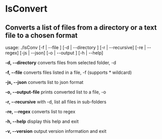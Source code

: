 # lsConvert

## Converts a list of files from a directory or a text file to a chosen format

usage: ./lsConv [-f | --file ] [-d | --directory ] [-r | --recursive] [-re | --regex] [-js | --json] [-o | --output ] [-h | --help]

**-d, --directory** converts files from selected folder, -d

**-f, --file** converts files listed in a file, -f (supports * wildcard)

**-js, --json** converts list to json format

**-o, --output-file** prints converted list to a file, -o

**-r, --recursive** with -d, list all files in sub-folders

**-re, --regex** converts list to regex

**-h, --help** display this help and exit

**-v, --version** output version information and exit
